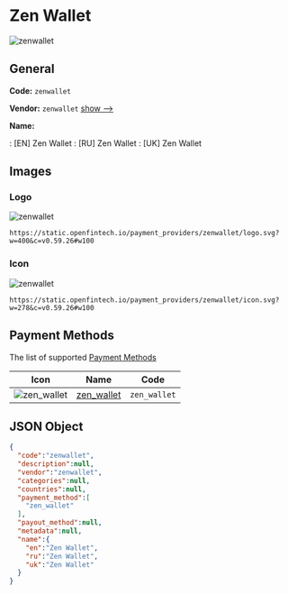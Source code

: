 
# Zen Wallet 
![zenwallet](https://static.openfintech.io/payment_providers/zenwallet/logo.svg?w=400&c=v0.59.26#w100)  

## General 
 
**Code:** `zenwallet` 
 
**Vendor:** `zenwallet` [show -->](/vendors/zenwallet/) 
 
**Name:** 
 
:	[EN] Zen Wallet 
:	[RU] Zen Wallet 
:	[UK] Zen Wallet 
 

## Images 

### Logo 
 
![zenwallet](https://static.openfintech.io/payment_providers/zenwallet/logo.svg?w=400&c=v0.59.26#w100)  

```
https://static.openfintech.io/payment_providers/zenwallet/logo.svg?w=400&c=v0.59.26#w100
```  

### Icon 
 
![zenwallet](https://static.openfintech.io/payment_providers/zenwallet/icon.svg?w=278&c=v0.59.26#w100)  

```
https://static.openfintech.io/payment_providers/zenwallet/icon.svg?w=278&c=v0.59.26#w100
```  

## Payment Methods 
 
The list of supported [Payment Methods](/payment-methods/) 

|Icon|Name|Code| 
|:---:|:---:|:---:| 
|![zen_wallet](https://static.openfintech.io/payment_methods/zen_wallet/icon.svg?w=278&c=v0.59.26#w100) |[zen_wallet](/payment-methods/zen_wallet/)|`zen_wallet`| 
 

## JSON Object 

```json
{
  "code":"zenwallet",
  "description":null,
  "vendor":"zenwallet",
  "categories":null,
  "countries":null,
  "payment_method":[
    "zen_wallet"
  ],
  "payout_method":null,
  "metadata":null,
  "name":{
    "en":"Zen Wallet",
    "ru":"Zen Wallet",
    "uk":"Zen Wallet"
  }
}
```  
